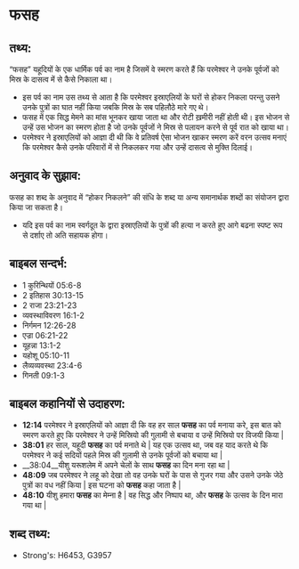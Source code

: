 # फसह #

## तथ्य: ##

“फसह” यहूदियों के एक धार्मिक पर्व का नाम है जिसमें वे स्मरण करते हैं कि परमेश्वर ने उनके पूर्वजों को मिस्र के दासत्व में से कैसे निकाला था।

* इस पर्व का नाम उस तथ्य से आता है कि परमेश्वर इस्राएलियों के घरों से होकर निकला परन्तु उसने उनके पुत्रों का घात नहीं किया जबकि मिस्र के सब पहिलौठे मारे गए थे।
* फसह में एक सिद्ध मेमने का मांस भूनकर खाया जाता था और रोटी ख़मीरी नहीं होती थी। इस भोजन से उन्हें उस भोजन का स्मरण होता है जो उनके पूर्वजों ने मिस्र से पलायन करने से पूर्व रात को खाया था।
* परमेश्वर ने इस्राएलियों को आज्ञा दी थी कि वे प्रतिवर्ष ऐसा भोजन खाकर स्मरण करें वरन उत्सव मनाएं कि परमेश्वर कैसे उनके परिवारों में से निकलकर गया और उन्हें दासत्व से मुक्ति दिलाई।

## अनुवाद के सुझाव: ##

फसह का शब्द के अनुवाद में “होकर निकलने” की संधि के शब्द या अन्य समानार्थक शब्दों का संयोजन द्वारा किया जा सकता है।

* यदि इस पर्व का नाम स्वर्गदूत के द्वारा इस्राएलियों के पुत्रों की हत्या न करते हुए आगे बढना स्पष्ट रूप से दर्शाए तो अति सहायक होगा।

## बाइबल सन्दर्भ: ##

* 1 कुरिन्थियों 05:6-8
* 2 इतिहास 30:13-15
* 2 राजा 23:21-23
* व्यवस्थाविवरण 16:1-2
* निर्गमन 12:26-28
* एज्रा 06:21-22
* यूहन्ना 13:1-2
* यहोशू 05:10-11
* लैव्यव्यवस्था 23:4-6
* गिनती 09:1-3

## बाइबल कहानियों से उदाहरण: ##

* __12:14__ परमेश्वर ने इस्राएलियों को आज्ञा दी कि वह हर साल __फसह__ का पर्व मनाया करे, इस बात को स्मरण करते हुए कि परमेश्वर ने उन्हें मिस्रियो की गुलामी से बचाया व उन्हें मिस्रियो पर विजयी किया |
* __38:01__ हर साल, यहूदी __फसह__ का पर्व मनाते थे | यह एक उत्सव था, जब वह याद करते थे कि परमेश्वर ने कई सदियों पहले मिस्र की गुलामी से उनके पूर्वजों को बचाया था |
* __38:04__यीशु यरूशलेम में अपने चेलों के साथ __फसह__ का दिन मना रहा था |
* __48:09__ जब परमेश्वर ने लहू को देखा तो वह उनके घरों के पास से गुजर गया और उसने उनके जेठे पुत्रों का वध नहीं किया | इस घटना को __फसह__ कहा जाता है |
* __48:10__ यीशु हमारा __फसह__ का मेम्ना है | वह सिद्ध और निष्पाप था, और __फसह__ के उत्सव के दिन मारा गया था |

## शब्द तथ्य: ##

* Strong's: H6453, G3957

